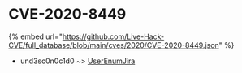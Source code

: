 # CVE-2020-8449
{% embed url="https://github.com/Live-Hack-CVE/full_database/blob/main/cves/2020/CVE-2020-8449.json" %}

* und3sc0n0c1d0 ~> [UserEnumJira](https://www.alice-snow.ru/2020/database/cve-2020-8449/userenumjira-und3sc0n0c1d0)